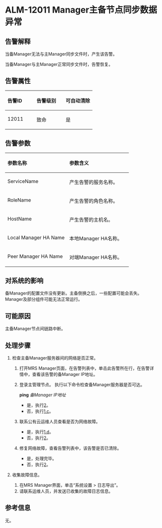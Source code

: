 # ALM-12011 Manager主备节点同步数据异常<a name="ZH-CN_TOPIC_0093195027"></a>

## 告警解释<a name="zh-cn_topic_0035461635_section15466919171137"></a>

当备Manager无法与主Manager同步文件时，产生该告警。

当备Manager与主Manager正常同步文件时，告警恢复。

## 告警属性<a name="zh-cn_topic_0035461635_section20576287171551"></a>

<a name="zh-cn_topic_0035461635_table4702977812324"></a>
<table><thead align="left"><tr id="zh-cn_topic_0035461635_row6694854412324"><th class="cellrowborder" valign="top" width="33.33333333333333%" id="mcps1.1.4.1.1"><p id="zh-cn_topic_0035461635_p156557912324"><a name="zh-cn_topic_0035461635_p156557912324"></a><a name="zh-cn_topic_0035461635_p156557912324"></a><strong id="zh-cn_topic_0035461635_b5521738312324"><a name="zh-cn_topic_0035461635_b5521738312324"></a><a name="zh-cn_topic_0035461635_b5521738312324"></a>告警ID</strong></p>
</th>
<th class="cellrowborder" valign="top" width="33.33333333333333%" id="mcps1.1.4.1.2"><p id="zh-cn_topic_0035461635_p4434271512324"><a name="zh-cn_topic_0035461635_p4434271512324"></a><a name="zh-cn_topic_0035461635_p4434271512324"></a><strong id="zh-cn_topic_0035461635_b6386833212324"><a name="zh-cn_topic_0035461635_b6386833212324"></a><a name="zh-cn_topic_0035461635_b6386833212324"></a>告警级别</strong></p>
</th>
<th class="cellrowborder" valign="top" width="33.33333333333333%" id="mcps1.1.4.1.3"><p id="zh-cn_topic_0035461635_p134881812324"><a name="zh-cn_topic_0035461635_p134881812324"></a><a name="zh-cn_topic_0035461635_p134881812324"></a><strong id="zh-cn_topic_0035461635_b2898932912324"><a name="zh-cn_topic_0035461635_b2898932912324"></a><a name="zh-cn_topic_0035461635_b2898932912324"></a>可自动清除</strong></p>
</th>
</tr>
</thead>
<tbody><tr id="zh-cn_topic_0035461635_row1804793212324"><td class="cellrowborder" valign="top" width="33.33333333333333%" headers="mcps1.1.4.1.1 "><p id="zh-cn_topic_0035461635_p3217576012324"><a name="zh-cn_topic_0035461635_p3217576012324"></a><a name="zh-cn_topic_0035461635_p3217576012324"></a>12011</p>
</td>
<td class="cellrowborder" valign="top" width="33.33333333333333%" headers="mcps1.1.4.1.2 "><p id="zh-cn_topic_0035461635_p4819992912324"><a name="zh-cn_topic_0035461635_p4819992912324"></a><a name="zh-cn_topic_0035461635_p4819992912324"></a>致命</p>
</td>
<td class="cellrowborder" valign="top" width="33.33333333333333%" headers="mcps1.1.4.1.3 "><p id="zh-cn_topic_0035461635_p4546102112324"><a name="zh-cn_topic_0035461635_p4546102112324"></a><a name="zh-cn_topic_0035461635_p4546102112324"></a>是</p>
</td>
</tr>
</tbody>
</table>

## 告警参数<a name="zh-cn_topic_0035461635_section396560517161"></a>

<a name="zh-cn_topic_0035461635_table2728904712324"></a>
<table><thead align="left"><tr id="zh-cn_topic_0035461635_row2832476712324"><th class="cellrowborder" valign="top" width="50%" id="mcps1.1.3.1.1"><p id="zh-cn_topic_0035461635_p3725626112324"><a name="zh-cn_topic_0035461635_p3725626112324"></a><a name="zh-cn_topic_0035461635_p3725626112324"></a><strong id="zh-cn_topic_0035461635_b1171373012324"><a name="zh-cn_topic_0035461635_b1171373012324"></a><a name="zh-cn_topic_0035461635_b1171373012324"></a>参数名称</strong></p>
</th>
<th class="cellrowborder" valign="top" width="50%" id="mcps1.1.3.1.2"><p id="zh-cn_topic_0035461635_p3758553612324"><a name="zh-cn_topic_0035461635_p3758553612324"></a><a name="zh-cn_topic_0035461635_p3758553612324"></a><strong id="zh-cn_topic_0035461635_b5155602612324"><a name="zh-cn_topic_0035461635_b5155602612324"></a><a name="zh-cn_topic_0035461635_b5155602612324"></a>参数含义</strong></p>
</th>
</tr>
</thead>
<tbody><tr id="zh-cn_topic_0035461635_row6426373312324"><td class="cellrowborder" valign="top" width="50%" headers="mcps1.1.3.1.1 "><p id="zh-cn_topic_0035461635_p1905095412324"><a name="zh-cn_topic_0035461635_p1905095412324"></a><a name="zh-cn_topic_0035461635_p1905095412324"></a>ServiceName</p>
</td>
<td class="cellrowborder" valign="top" width="50%" headers="mcps1.1.3.1.2 "><p id="zh-cn_topic_0035461635_p2058307812324"><a name="zh-cn_topic_0035461635_p2058307812324"></a><a name="zh-cn_topic_0035461635_p2058307812324"></a>产生告警的服务名称。</p>
</td>
</tr>
<tr id="zh-cn_topic_0035461635_row752452412324"><td class="cellrowborder" valign="top" width="50%" headers="mcps1.1.3.1.1 "><p id="zh-cn_topic_0035461635_p4092241512324"><a name="zh-cn_topic_0035461635_p4092241512324"></a><a name="zh-cn_topic_0035461635_p4092241512324"></a>RoleName</p>
</td>
<td class="cellrowborder" valign="top" width="50%" headers="mcps1.1.3.1.2 "><p id="zh-cn_topic_0035461635_p6425274912324"><a name="zh-cn_topic_0035461635_p6425274912324"></a><a name="zh-cn_topic_0035461635_p6425274912324"></a>产生告警的角色名称。</p>
</td>
</tr>
<tr id="zh-cn_topic_0035461635_row5706328712324"><td class="cellrowborder" valign="top" width="50%" headers="mcps1.1.3.1.1 "><p id="zh-cn_topic_0035461635_p2535053012324"><a name="zh-cn_topic_0035461635_p2535053012324"></a><a name="zh-cn_topic_0035461635_p2535053012324"></a>HostName</p>
</td>
<td class="cellrowborder" valign="top" width="50%" headers="mcps1.1.3.1.2 "><p id="zh-cn_topic_0035461635_p4509295512324"><a name="zh-cn_topic_0035461635_p4509295512324"></a><a name="zh-cn_topic_0035461635_p4509295512324"></a>产生告警的主机名。</p>
</td>
</tr>
<tr id="zh-cn_topic_0035461635_row2042965912324"><td class="cellrowborder" valign="top" width="50%" headers="mcps1.1.3.1.1 "><p id="zh-cn_topic_0035461635_p644338312324"><a name="zh-cn_topic_0035461635_p644338312324"></a><a name="zh-cn_topic_0035461635_p644338312324"></a>Local Manager HA Name</p>
</td>
<td class="cellrowborder" valign="top" width="50%" headers="mcps1.1.3.1.2 "><p id="zh-cn_topic_0035461635_p4962802312324"><a name="zh-cn_topic_0035461635_p4962802312324"></a><a name="zh-cn_topic_0035461635_p4962802312324"></a>本地Manager HA名称。</p>
</td>
</tr>
<tr id="zh-cn_topic_0035461635_row3230190912324"><td class="cellrowborder" valign="top" width="50%" headers="mcps1.1.3.1.1 "><p id="zh-cn_topic_0035461635_p1609535712324"><a name="zh-cn_topic_0035461635_p1609535712324"></a><a name="zh-cn_topic_0035461635_p1609535712324"></a>Peer Manager HA Name</p>
</td>
<td class="cellrowborder" valign="top" width="50%" headers="mcps1.1.3.1.2 "><p id="zh-cn_topic_0035461635_p3290559612324"><a name="zh-cn_topic_0035461635_p3290559612324"></a><a name="zh-cn_topic_0035461635_p3290559612324"></a>对端Manager HA名称。</p>
</td>
</tr>
</tbody>
</table>

## 对系统的影响<a name="zh-cn_topic_0035461635_section50565448171611"></a>

备Manager的配置文件没有更新。主备倒换之后，一些配置可能会丢失。Manager及部分组件可能无法正常运行。

## 可能原因<a name="zh-cn_topic_0035461635_section42612438171616"></a>

主备Manager节点间链路中断。

## 处理步骤<a name="zh-cn_topic_0035461635_section28407751171620"></a>

1.  检查主备Manager服务器间的网络是否正常。
    1.  打开MRS Manager页面，在告警列表中，单击此告警所在行，在告警详情中，查看该告警的备Manager IP地址。
    2.  登录主管理节点。 执行以下命令检查备Manager服务器是否可达。

        **ping** _备Manager IP地址_

        -   是，执行[2](#zh-cn_topic_0035461635_li2691488171642)。
        -   否，执行[1.c](#zh-cn_topic_0035461635_li47267615172220)。

    3.  <a name="zh-cn_topic_0035461635_li47267615172220"></a>联系公有云运维人员查看是否为网络故障。
        -   是，执行[1.d](#zh-cn_topic_0035461635_li37136917172238)。
        -   否，执行[2](#zh-cn_topic_0035461635_li2691488171642)。

    4.  <a name="zh-cn_topic_0035461635_li37136917172238"></a>修复网络故障，查看告警列表中，该告警是否已清除。
        -   是，处理完毕。
        -   否，执行[2](#zh-cn_topic_0035461635_li2691488171642)。


2.  <a name="zh-cn_topic_0035461635_li2691488171642"></a>收集故障信息。
    1.  在MRS Manager界面，单击“系统设置 \> 日志导出”。
    2.  请联系运维人员，并发送已收集的故障日志信息。


## 参考信息<a name="zh-cn_topic_0035461635_section55635852162510"></a>

无。

